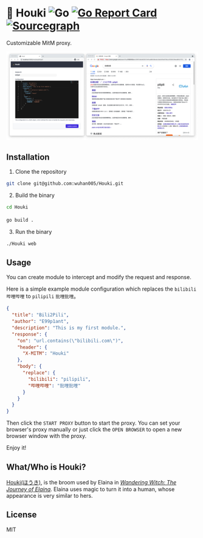 # 🧹 Houki ![Go](https://github.com/wuhan005/Houki/workflows/Go/badge.svg) [![Go Report Card](https://goreportcard.com/badge/github.com/wuhan005/Houki)](https://goreportcard.com/report/github.com/wuhan005/Houki) [![Sourcegraph](https://img.shields.io/badge/view%20on-Sourcegraph-brightgreen.svg?logo=sourcegraph)](https://sourcegraph.com/github.com/wuhan005/Houki)

Customizable MitM proxy.

[![](./.github/readme/bili2pili-demo.png)]()

## Installation

1. Clone the repository

```bash
git clone git@github.com:wuhan005/Houki.git
 ```

2. Build the binary

```bash
cd Houki

go build .
```

3. Run the binary

```bash
./Houki web
```

## Usage

You can create module to intercept and modify the request and response.

Here is a simple example module configuration which replaces the `bilibili` `哔哩哔哩` to `pilipili` `批哩批哩`。

```json
{
  "title": "Bili2Pili",
  "author": "E99p1ant",
  "description": "This is my first module.",
  "response": {
    "on": "url.contains(\"bilibili.com\")",
    "header": {
      "X-MITM": "Houki"
    },
    "body": {
      "replace": {
        "bilibili": "pilipili",
        "哔哩哔哩": "批哩批哩"
      }
    }
  }
}
```

Then click the `START PROXY` button to start the proxy. You can set your browser's proxy manually or just click
the `OPEN BROWSER` to open a new browser window with the proxy.

Enjoy it!

## What/Who is Houki?

[Houki(ほうき)](https://zh.moegirl.org.cn/index.php?title=%E6%89%AB%E5%B8%9A(%E9%AD%94%E5%A5%B3%E4%B9%8B%E6%97%85)), is the
broom used by Elaina in [*Wandering Witch: The Journey of
Elaina*](https://en.wikipedia.org/wiki/Wandering_Witch:_The_Journey_of_Elaina). Elaina uses magic to turn it into a
human, whose appearance is very similar to hers.

## License

MIT
